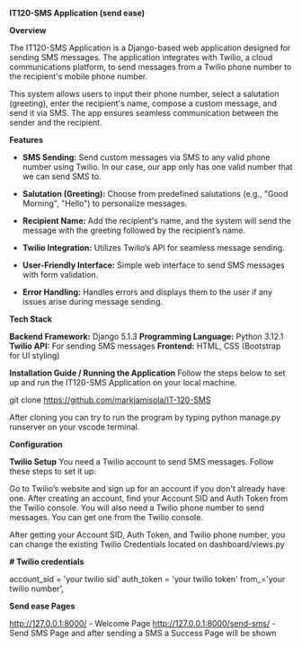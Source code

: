 **IT120-SMS Application (send ease)**

**Overview**

The IT120-SMS Application is a Django-based web application designed for sending SMS messages. The application integrates with Twilio, a cloud communications platform, to send messages from a Twilio phone number to the recipient's mobile phone number.

This system allows users to input their phone number, select a salutation (greeting), enter the recipient's name, compose a custom message, and send it via SMS. The app ensures seamless communication between the sender and the recipient.

**Features**

- **SMS Sending:** Send custom messages via SMS to any valid phone number using Twilio. In our case, our app only has one valid number that we can send SMS to.

- **Salutation (Greeting):** Choose from predefined salutations (e.g., "Good Morning", "Hello") to personalize messages.

- **Recipient Name:** Add the recipient's name, and the system will send the message with the greeting followed by the recipient’s name.

- **Twilio Integration:** Utilizes Twilio’s API for seamless message sending.

- **User-Friendly Interface:** Simple web interface to send SMS messages with form validation.

- **Error Handling:** Handles errors and displays them to the user if any issues arise during message sending.

**Tech Stack**

**Backend Framework:** Django 5.1.3
**Programming Language:** Python 3.12.1
**Twilio API:** For sending SMS messages
**Frontend:** HTML, CSS (Bootstrap for UI styling)


**Installation Guide / Running the Application**
Follow the steps below to set up and run the IT120-SMS Application on your local machine.

git clone https://github.com/markjamisola/IT-120-SMS

After cloning you can try to run the program by typing 
python manage.py runserver on your vscode terminal.

**Configuration**

**Twilio Setup**
You need a Twilio account to send SMS messages. Follow these steps to set it up:

Go to Twilio’s website and sign up for an account if you don't already have one.
After creating an account, find your Account SID and Auth Token from the Twilio console.
You will also need a Twilio phone number to send messages. You can get one from the Twilio console.

After getting your Account SID, Auth Token, and Twilio phone number, you can change the existing Twilio Credentials located on dashboard/views.py 

**# Twilio credentials**

account_sid = 'your twilio sid'
auth_token = 'your twilio token'
from_='your twilio number',


**Send ease Pages**

http://127.0.0.1:8000/ - Welcome Page
http://127.0.0.1:8000/send-sms/ - Send SMS Page
and after sending a SMS a Success Page will be shown
